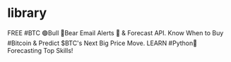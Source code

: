 # library
FREE #BTC 🟢Bull 🔴Bear Email Alerts 🔔 & Forecast API. Know When to Buy #Bitcoin & Predict $BTC's Next Big Price Move. LEARN #Python🐍 Forecasting Top  Skills!
